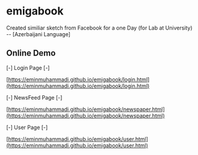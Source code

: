 # emigabook
Created similiar sketch from Facebook for a one Day (for Lab at University) -- [Azerbaijani Language]

## Online Demo

[-]  Login Page  [-]

[https://eminmuhammadi.github.io/emigabook/login.html](https://eminmuhammadi.github.io/emigabook/login.html)

[-]  NewsFeed Page  [-]

[https://eminmuhammadi.github.io/emigabook/newspaper.html](https://eminmuhammadi.github.io/emigabook/newspaper.html)


[-]  User Page  [-]

[https://eminmuhammadi.github.io/emigabook/user.html](https://eminmuhammadi.github.io/emigabook/user.html)
